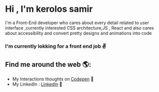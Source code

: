 # Hi , I'm kerolos samir


I'm a Front-End developer who cares about every detail related to user interface ,currently interested CSS architecture,JS , React and also cares about accessibility and convert pretty designs and animations into code 


### I'm currently lokking for a front end job ✌️


## Find me around the web 🌎: 
- My Interactions thoughts on <a href="https://codepen.io/kerolos-s"> Codepen</a> 🏓
- My LinkedIn : <a href="https://www.linkedin.com/in/kerolos-samir/">LinkedIn</a> 💼
